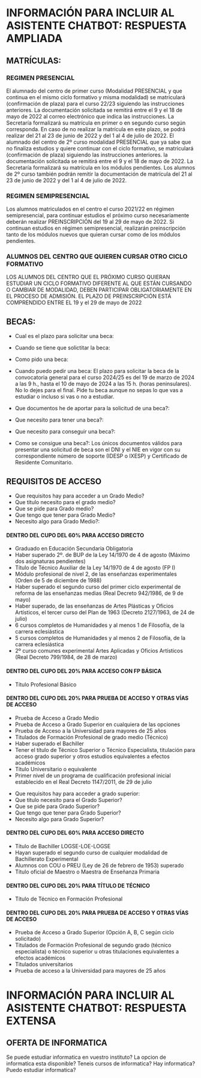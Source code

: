 # INFORMACIÓN PARA INCLUIR AL ASISTENTE CHATBOT: RESPUESTA AMPLIADA

## MATRÍCULAS:

### REGIMEN PRESENCIAL

El alumnado del centro de primer curso (Modalidad PRESENCIAL y que continua en el mismo ciclo formativo y misma modalidad) se matriculará (confirmación de plaza) para el curso 22/23 siguiendo las instrucciones anteriores. La documentación solicitada se remitirá entre el 9 y el 18 de mayo de 2022 al correo electrónico que indica las instrucciones. La Secretaría formalizará su matrícula en primer o en segundo curso según corresponda. En caso de no realizar la matrícula en este plazo, se podrá realizar del 21 al 23 de junio de 2022 y del 1 al 4 de julio de 2022.
El alumnado del centro de 2º curso modalidad PRESENCIAL que ya sabe que no finaliza estudios y quiere continuar con el ciclo formativo, se matriculará (confirmación de plaza) siguiendo las instrucciones anteriores. la documentación solicitada se remitirá  entre el 9 y el 18 de mayo de 2022. La Secretaría formalizará su matrícula en los módulos pendientes. Los alumnos de 2º curso también podrán remitir la documentación de matrícula del 21 al 23 de junio de 2022 y del 1 al 4 de julio de 2022.


### REGIMEN SEMIPRESENCIAL

Los alumnos matriculados en el centro el curso 2021/22 en régimen semipresencial, para continuar estudios el próximo curso necesariamente deberán realizar PREINSCRIPCIÓN del 19 al 29 de mayo de 2022. Si continuan estudios en régimen semipresencial, realizarán preinscripción tanto de los módulos nuevos que quieran cursar como de los módulos pendientes.


### ALUMNOS DEL CENTRO QUE QUIEREN CURSAR OTRO CICLO FORMATIVO

LOS ALUMNOS DEL CENTRO QUE EL PRÓXIMO CURSO QUIERAN ESTUDIAR UN CICLO FORMATIVO DIFERENTE AL QUE ESTÁN CURSANDO O CAMBIAR DE MODALIDAD, DEBEN PARTICIPAR OBLIGATORIAMENTE EN EL PROCESO DE ADMISIÓN. EL PLAZO DE PREINSCRIPCIÓN ESTÁ COMPRENDIDO ENTRE EL 19 y el 29 de mayo de 2022



## BECAS:

* Cual es el plazo para solicitar una beca:
* Cuando se tiene que solictitar la beca:
* Como pido una beca:
* Cuando puedo pedir una beca:
El plazo para solicitar la beca de la convocatoria general para el curso 2024/25 es del 19 de marzo de 2024 a las 9 h., hasta el 10 de mayo de 2024 a las 15 h. (horas peninsulares). No lo dejes para el final. Pide tu beca aunque no sepas lo que vas a estudiar o incluso si vas o no a estudiar.

* Que documentos he de aportar para la solicitud de una beca?:
* Que necesito para tener una beca?:
* Que necesito para conseguir una beca?:
* Como se consigue una beca?:
Los únicos documentos válidos para presentar una solicitud de beca son el DNI y el NIE en vigor con su correspondiente número de soporte (IDESP o IXESP) y Certificado de Residente Comunitario.



## REQUISITOS DE ACCESO

* Que requisitos hay para acceder a un Grado Medio?
* Que titulo necesito para el grado medio?
* Que se pide para Grado medio?
* Que tengo que tener para Grado Medio?
* Necesito algo para Grado Medio?:
#### DENTRO DEL CUPO DEL 60% PARA ACCESO DIRECTO

- Graduado en Educación Secundaria Obligatoria
- Haber superado 2º. de BUP de la Ley 14/1970 de 4 de agosto (Máximo dos asignaturas pendientes)
- Título de Técnico Auxiliar de la Ley 14/1970 de 4 de agosto (FP I)
- Módulo profesional de nivel 2, de las enseñanzas experimentales (Orden de 5 de diciembre de 1988)
- Haber superado el segundo curso del primer ciclo experimental de reforma de las enseñanzas medias (Real Decreto 942/1986, de 9 de mayo)
- Haber superado, de las enseñanzas de Artes Plásticas y Oficios Artísticos, el tercer curso del Plan de 1963 (Decreto 2127/1963, de 24 de julio)
- 6 cursos completos de Humanidades y al menos 1 de Filosofía, de la carrera eclesiástica
- 5 cursos completos de Humanidades y al menos 2 de Filosofía, de la carrera eclesiástica
- 2º curso comunes experimental Artes Aplicadas y Oficios Artísticos (Real Decreto 799/1984, de 28 de marzo)

#### DENTRO DEL CUPO DEL 20% PARA ACCESO CON FP BÁSICA

- Título Profesional Básico

#### DENTRO DEL CUPO DEL 20% PARA PRUEBA DE ACCESO Y OTRAS VÍAS DE ACCESO

- Prueba de Acceso a Grado Medio 
- Prueba de Acceso a Grado Superior en cualquiera de las opciones
- Prueba de Acceso a la Universidad para mayores de 25 años
- Titulados de Formación Profesional de grado medio (Técnico)
- Haber superado el Bachiller
- Tener el título de Técnico Superior o Técnico Especialista, titulación para acceso grado superior y otros estudios equivalentes a efectos académicos
- Título Universitario o equivalente
- Primer nivel de un programa de cualificación profesional inicial establecido en el Real Decreto 1147/2011, de 29 de julio


* Que requisitos hay para acceder a grado superior:
* Que titulo necesito para el Grado Superior?
* Que se pide para Grado Superior?
* Que tengo que tener para Grado Superior?
* Necesito algo para Grado Superior?
#### DENTRO DEL CUPO DEL 60% PARA ACCESO DIRECTO

- Título de Bachiller LOGSE-LOE-LOGSE
- Hayan superado el segundo curso de cualquier modalidad de Bachillerato Experimental
- Alumnos con COU o PREU (Ley de 26 de febrero de 1953) superado
- Título oficial de Maestro o Maestra de Enseñanza Primaria

#### DENTRO DEL CUPO DEL 20% PARA TÍTULO DE TÉCNICO

- Título de Técnico en Formación Profesional

#### DENTRO DEL CUPO DEL 20% PARA PRUEBA DE ACCESO Y OTRAS VÍAS DE ACCESO

- Prueba de Acceso a Grado Superior (Opción A, B, C según ciclo solicitado)
- Titulados de Formación Profesional de segundo grado (técnico especialista) o técnico superior u otras titulaciones equivalentes a efectos académicos
- Titulados universitarios
- Prueba de acceso a la Universidad para mayores de 25 años


# INFORMACIÓN PARA INCLUIR AL ASISTENTE CHATBOT: RESPUESTA EXTENSA

## OFERTA DE INFORMATICA

Se puede estudiar informatica en vuestro instituto?
La opcion de informatica esta disponible?
Teneis cursos de informatica?
Hay informatica?
Puedo estudiar informatica?

